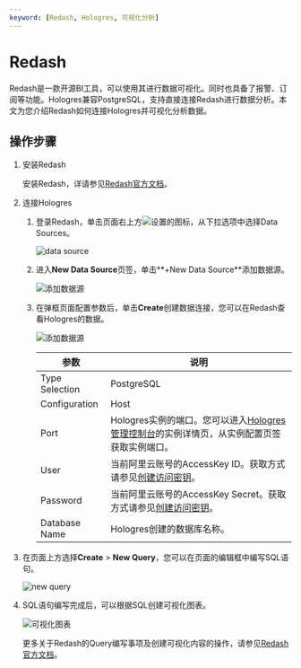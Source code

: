 ```yaml
---
keyword: [Redash, Hologres, 可视化分析]
---
```


# Redash

Redash是一款开源BI工具，可以使用其进行数据可视化。同时也具备了报警、订阅等功能。Hologres兼容PostgreSQL，支持直接连接Redash进行数据分析。本文为您介绍Redash如何连接Hologres并可视化分析数据。

## 操作步骤

1.  安装Redash

    安装Redash，详请参见[Redash官方文档](https://redash.io/help/open-source/setup)。

2.  连接Hologres

    1.  登录Redash，单击页面右上方![设置](https://static-aliyun-doc.oss-accelerate.aliyuncs.com/assets/img/zh-CN/5547764161/p245041.png)的图标，从下拉选项中选择Data Sources。

        ![data source](https://static-aliyun-doc.oss-accelerate.aliyuncs.com/assets/img/zh-CN/1110255161/p248958.png)

    2.  进入**New Data Source**页签，单击**+New Data Source**添加数据源。

        ![添加数据源](https://static-aliyun-doc.oss-accelerate.aliyuncs.com/assets/img/zh-CN/1110255161/p248963.png)

    3.  在弹框页面配置参数后，单击**Create**创建数据连接，您可以在Redash查看Hologres的数据。

        ![添加数据源](https://static-aliyun-doc.oss-accelerate.aliyuncs.com/assets/img/zh-CN/1110255161/p245060.png)

        |参数|说明|
        |--|--|
        |Type Selection|PostgreSQL|添加数据源时，在搜索框中查找PostgreSQL，并单击进行添加。|
        |Configuration|Host|Hologres实例的公共网络地址。您可以进入[Hologres管理控制台](https://hologram.console.aliyun.com/#/instance)的实例详情页，从实例配置页签获取网络地址。|
        |Port|Hologres实例的端口。您可以进入[Hologres管理控制台](https://hologram.console.aliyun.com/#/instance)的实例详情页，从实例配置页签获取实例端口。|
        |User|当前阿里云账号的AccessKey ID。获取方式请参见[创建访问密钥](/cn.zh-CN/准备工作/准备阿里云账号.md)。|
        |Password|当前阿里云账号的AccessKey Secret。获取方式请参见[创建访问密钥](/cn.zh-CN/准备工作/准备阿里云账号.md)。|
        |Database Name|Hologres创建的数据库名称。|

3.  在页面上方选择**Create** \> **New Query**，您可以在页面的编辑框中编写SQL语句。

    ![new query](https://static-aliyun-doc.oss-accelerate.aliyuncs.com/assets/img/zh-CN/1268764161/p245059.png)

4.  SQL语句编写完成后，可以根据SQL创建可视化图表。

    ![可视化图表](https://static-aliyun-doc.oss-accelerate.aliyuncs.com/assets/img/zh-CN/3088764161/p245062.png)

    更多关于Redash的Query编写事项及创建可视化内容的操作，请参见[Redash官方文档](https://redash.io/help)。


